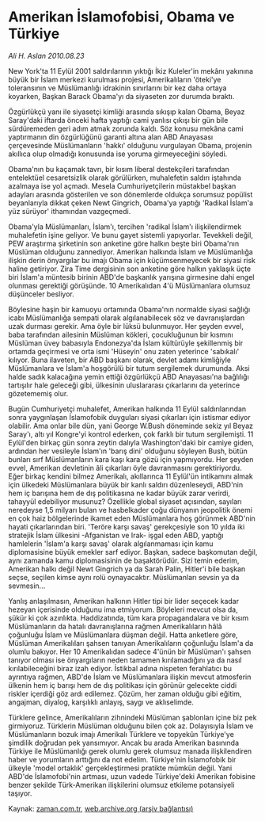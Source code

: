 # Amerikan İslamofobisi, Obama ve Türkiye

*Ali H. Aslan 2010.08.23*

<td class="news-spot">
<p>New York'ta 11 Eylül 2001 saldırılarının yıktığı İkiz Kuleler'in mekânı yakınına büyük bir İslam merkezi kurulması projesi, Amerikalıların 'öteki'ye toleransının ve Müslümanlığı idrakinin sınırlarını bir kez daha ortaya koyarken, Başkan Barack Obama'yı da siyaseten zor durumda bıraktı.</p>
<p><p>Özgürlükçü yanı ile siyasetçi kimliği arasında sıkışıp kalan Obama, Beyaz Saray'daki iftarda önceki hafta yaptığı cami yanlısı çıkışı bir gün bile sürdüremeden geri adım atmak zorunda kaldı. Söz konusu mekâna cami yaptırmanın din özgürlüğünü garanti altına alan ABD Anayasası çerçevesinde Müslümanların 'hakkı' olduğunu vurgulayan Obama, projenin akıllıca olup olmadığı konusunda ise yoruma girmeyeceğini söyledi.
<p>
Obama'nın bu kaçamak tavrı, bir kısım liberal destekçileri tarafından entelektüel cesaretsizlik olarak görülürken, muhalefetin saldırı iştahında azalmaya ise yol açmadı. Mesela Cumhuriyetçilerin müstakbel başkan adayları arasında gösterilen ve son dönemlerde oldukça sorumsuz popülist beyanlarıyla dikkat çeken Newt Gingrich, Obama'ya yaptığı 'Radikal İslam'a yüz sürüyor' ithamından vazgeçmedi.
<p>
Obama'yla Müslümanları, İslam'ı, tercihen 'radikal İslam'ı ilişkilendirmek muhalefetin işine geliyor. Ve bunu gayet sistemli yapıyorlar. Tevekkeli değil, PEW araştırma şirketinin son anketine göre halkın beşte biri Obama'nın Müslüman olduğunu zannediyor. Amerikan halkında İslam ve Müslümanlığa ilişkin derin önyargılar bu imajı Obama için küçümsenmeyecek bir siyasi risk haline getiriyor. Zira Time dergisinin son anketine göre halkın yaklaşık üçte biri İslam'a müntesib birinin ABD'de başkanlık yarışına girmesine dahi engel olunması gerektiği görüşünde. 10 Amerikalıdan 4'ü Müslümanlara olumsuz düşünceler besliyor.
<p>
Böylesine haşin bir kamuoyu ortamında Obama'nın normalde siyasi sağlığı icabı Müslümanlığa sempati olarak algılanabilecek söz ve davranışlardan uzak durması gerekir. Ama öyle bir lüksü bulunmuyor. Her şeyden evvel, baba tarafından ailesinin Müslüman kökleri, çocukluğunun bir kısmını Müslüman üvey babasıyla Endonezya'da İslam kültürüyle şekillenmiş bir ortamda geçirmesi ve orta ismi 'Hüseyin' onu zaten yeterince 'sabıkalı' kılıyor. Buna ilaveten, bir ABD başkanı olarak, devlet adamı kimliğiyle Müslümanlara ve İslam'a hoşgörülü bir tutum sergilemek durumunda. Aksi halde sadık kalacağına yemin ettiği özgürlükçü ABD Anayasası'na bağlılığı tartışılır hale geleceği gibi, ülkesinin uluslararası çıkarlarını da yeterince gözetememiş olur.
<p>
Bugün Cumhuriyetçi muhalefet, Amerikan halkında 11 Eylül saldırılarından sonra yaygınlaşan İslamofobik duyguları siyasi çıkarları için istismar ediyor olabilir. Ama onlar bile dün, yani George W.Bush döneminde sekiz yıl Beyaz Saray'ı, altı yıl Kongre'yi kontrol ederken, çok farklı bir tutum sergilemişti. 11 Eylül'den birkaç gün sonra zeytin dalıyla Washington'daki bir camiye giden, ardından her vesileyle İslam'ın 'barış dini' olduğunu söyleyen Bush, bütün bunları sırf Müslümanların kara kaşı kara gözü için yapmıyordu. Her şeyden evvel, Amerikan devletinin âli çıkarları öyle davranmasını gerektiriyordu. Eğer birkaç kendini bilmez Amerikalı, akıllarınca 11 Eylül'ün intikamını almak için ülkedeki Müslümanlara büyük bir kanlı saldırı düzenleseydi, ABD'nin hem iç barışına hem de dış politikasına ne kadar büyük zarar verirdi, tahayyül edebiliyor musunuz? Özellikle global siyaset açısından, sayıları neredeyse 1,5 milyarı bulan ve hasbelkader çoğu dünyanın jeopolitik önemi en çok haiz bölgelerinde ikamet eden Müslümanlara hoş görünmek ABD'nin hayati çıkarlarından biri. 'Teröre karşı savaş' gerekçesiyle son 10 yılda iki stratejik İslam ülkesini -Afganistan ve Irak- işgal eden ABD, yaptığı hamlelerin 'İslam'a karşı savaş' olarak algılanmaması için kamu diplomasisine büyük emekler sarf ediyor. Başkan, sadece başkomutan değil, aynı zamanda kamu diplomasisinin de başaktörüdür. Sizi temin ederim, Amerikan halkı değil Newt Gingrich ya da Sarah Palin, Hitler'i bile başkan seçse, seçilen kimse aynı rolü oynayacaktır. Müslümanları sevsin ya da sevmesin...
<p>
Yanlış anlaşılmasın, Amerikan halkının Hitler tipi bir lider seçecek kadar hezeyan içerisinde olduğunu ima etmiyorum. Böyleleri mevcut olsa da, şükür ki çok azınlıkta. Haddizatında, tüm kara propagandalara ve bir kısım Müslümanların da hatalı davranışlarına rağmen Amerikalıların hâlâ çoğunluğu İslam ve Müslümanlara düşman değil. Hatta anketlere göre, Müslüman Amerikalıları şahsen tanıyan Amerikalıların çoğunluğu İslam'a da olumlu bakıyor. Her 10 Amerikalıdan sadece 4'ünün bir Müslüman'ı şahsen tanıyor olması ise önyargıların neden tamamen kırılamadığını ya da nasıl kırılabileceğini biraz izah ediyor. İstikbal adına nispeten ferahlatıcı bu ayrıntıya rağmen, ABD'de İslam ve Müslümanlara ilişkin mevcut atmosferin ülkenin hem iç barışı hem de dış politikası için görünür gelecekte ciddi riskler içerdiği göz ardı edilemez. Çözüm, her zaman olduğu gibi eğitim, angajman, diyalog, karşılıklı anlayış, saygı ve aklıselimde.
<p>
Türklere gelince, Amerikalıların zihnindeki Müslüman şablonları içine biz pek girmiyoruz. Türklerin Müslüman olduğunu bilen çok az. Dolayısıyla İslam ve Müslümanların bozuk imajı Amerikalı Türklere ve topyekûn Türkiye'ye şimdilik doğrudan pek yansımıyor. Ancak bu arada Amerikan basınında Türkiye ile Müslümanlığı gerek olumlu gerek olumsuz manada ilişkilendiren haber ve yorumların arttığını da not edelim. Türkiye'nin İslamofobik bir ülkeyle 'model ortaklık' gerçekleştirmesi pratikte mümkün değil. Yani ABD'de İslamofobi'nin artması, uzun vadede Türkiye'deki Amerikan fobisine benzer şekilde Türk-Amerikan ilişkilerini olumsuz etkileme potansiyeli taşıyor.
<p></p>
<a href="http://web.archive.org/web/20101130084441/mailto:a.aslan@zaman.com.tr">
</a></p></p></p></p></p></p></p></p></td>

Kaynak: [zaman.com.tr](http://zaman.com.tr/yazar.do?yazino=1019009), [web.archive.org (arşiv bağlantısı)](http://web.archive.org/web/20101130084441/http://zaman.com.tr/yazar.do?yazino=1019009)
